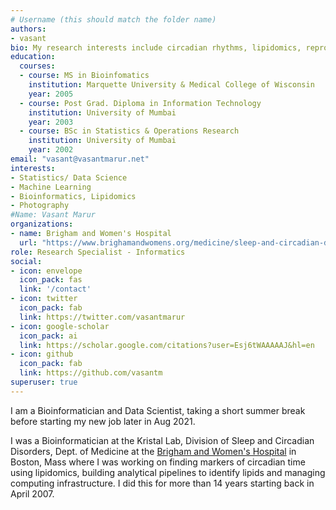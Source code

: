 ```yaml
---
# Username (this should match the folder name)
authors:
- vasant
bio: My research interests include circadian rhythms, lipidomics, reproducible research.
education:
  courses:
  - course: MS in Bioinfomatics
    institution: Marquette University & Medical College of Wisconsin
    year: 2005
  - course: Post Grad. Diploma in Information Technology
    institution: University of Mumbai
    year: 2003
  - course: BSc in Statistics & Operations Research
    institution: University of Mumbai
    year: 2002
email: "vasant@vasantmarur.net"
interests:
- Statistics/ Data Science
- Machine Learning
- Bioinformatics, Lipidomics
- Photography
#Name: Vasant Marur
organizations:
- name: Brigham and Women's Hospital
  url: "https://www.brighamandwomens.org/medicine/sleep-and-circadian-disorders/overview"
role: Research Specialist - Informatics
social:
- icon: envelope
  icon_pack: fas
  link: '/contact'
- icon: twitter
  icon_pack: fab
  link: https://twitter.com/vasantmarur
- icon: google-scholar
  icon_pack: ai
  link: https://scholar.google.com/citations?user=Esj6tWAAAAAJ&hl=en
- icon: github
  icon_pack: fab
  link: https://github.com/vasantm
superuser: true
---
```

I am a Bioinformatician and Data Scientist, taking a short summer break before starting my new job later in Aug 2021.

I was a Bioinformatician at the Kristal Lab, Division of Sleep and Circadian Disorders, Dept. of Medicine at the [Brigham and Women's Hospital](https://www.brighamandwomens.org/medicine/sleep-and-circadian-disorders/overview) in Boston, Mass where I was working on finding markers of circadian time using lipidomics, building analytical pipelines to identify lipids and managing computing infrastructure. I did this for more than 14 years starting back in April 2007.